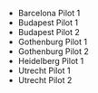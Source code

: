 - Barcelona Pilot 1
- Budapest Pilot 1
- Budapest Pilot 2
- Gothenburg Pilot 1
- Gothenburg Pilot 2
- Heidelberg Pilot 1
- Utrecht Pilot 1
- Utrecht Pilot 2